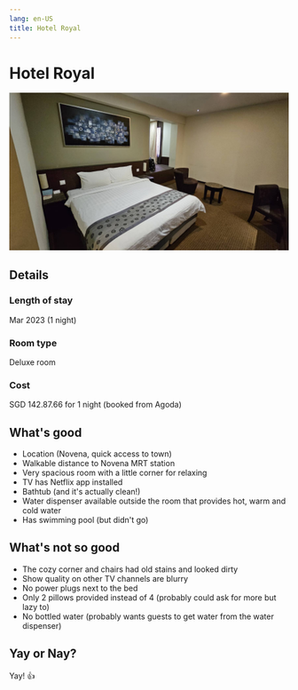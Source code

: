 ```yaml
---
lang: en-US
title: Hotel Royal
---
```


# Hotel Royal

![img](/hotel_royal.jpg)

## Details
### Length of stay 
Mar 2023 (1 night)

### Room type 
Deluxe room

### Cost 
SGD 142.87.66 for 1 night (booked from Agoda)

## What's good
- Location (Novena, quick access to town)
- Walkable distance to Novena MRT station
- Very spacious room with a little corner for relaxing
- TV has Netflix app installed
- Bathtub (and it's actually clean!)
- Water dispenser available outside the room that provides hot, warm and cold water
- Has swimming pool (but didn't go)

## What's not so good
- The cozy corner and chairs had old stains and looked dirty
- Show quality on other TV channels are blurry
- No power plugs next to the bed
- Only 2 pillows provided instead of 4 (probably could ask for more but lazy to)
- No bottled water (probably wants guests to get water from the water dispenser)

## Yay or Nay?
Yay! :+1: